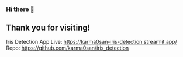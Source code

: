 ### Hi there 👋

## Thank you for visiting!

Iris Detection App
Live: https://karma0san-iris-detection.streamlit.app/
Repo: https://github.com/karma0san/iris_detection

<!--
**dev-karmasan/dev-karmasan** is a ✨ _special_ ✨ repository because its `README.md` (this file) appears on your GitHub profile.

Here are some ideas to get you started:

- 🔭 I’m currently working on ...
- 🌱 I’m currently learning ...
- 👯 I’m looking to collaborate on ...
- 🤔 I’m looking for help with ...
- 💬 Ask me about ...
- 📫 How to reach me: ...
- 😄 Pronouns: ...
- ⚡ Fun fact: ...
-->
